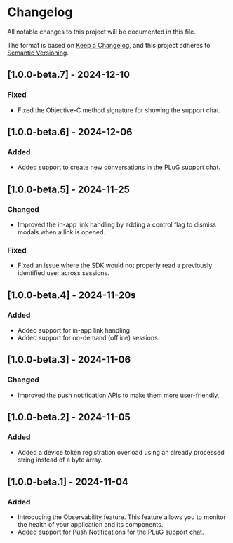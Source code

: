 # Changelog

All notable changes to this project will be documented in this file.

The format is based on [Keep a Changelog](https://keepachangelog.com/en/1.0.0/),
and this project adheres to [Semantic Versioning](https://semver.org/spec/v2.0.0.html).

## [1.0.0-beta.7] - 2024-12-10

### Fixed
- Fixed the Objective-C method signature for showing the support chat.

## [1.0.0-beta.6] - 2024-12-06

### Added
- Added support to create new conversations in the PLuG support chat.

## [1.0.0-beta.5] - 2024-11-25

### Changed
- Improved the in-app link handling by adding a control flag to dismiss modals when a link is opened.

### Fixed
- Fixed an issue where the SDK would not properly read a previously identified user across sessions.

## [1.0.0-beta.4] - 2024-11-20s

### Added
- Added support for in-app link handling.
- Added support for on-demand (offline) sessions.

## [1.0.0-beta.3] - 2024-11-06

### Changed
- Improved the push notification APIs to make them more user-friendly.

## [1.0.0-beta.2] - 2024-11-05

### Added
- Added a device token registration overload using an already processed string instead of a byte array.

## [1.0.0-beta.1] - 2024-11-04

### Added
- Introducing the Observability feature. This feature allows you to monitor the health of your application and its components.
- Added support for Push Notifications for the PLuG support chat.
